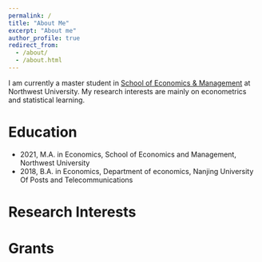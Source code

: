 ```yaml
---
permalink: /
title: "About Me"
excerpt: "About me"
author_profile: true
redirect_from: 
  - /about/
  - /about.html
---
```




I am currently a master student in [School of Economics & Management](http://ems.nwu.edu.cn/) at Northwest University.  My research interests are mainly on econometrics and statistical learning. 


# Education

- 2021, M.A. in Economics, School of Economics and Management, Northwest University
- 2018, B.A. in Economics, Department of economics, Nanjing University Of Posts and Telecommunications

# Research Interests



# Grants



